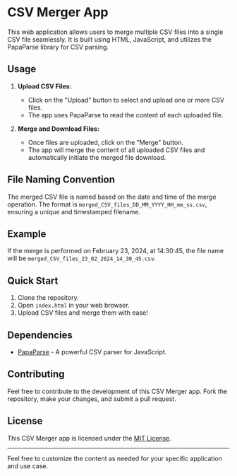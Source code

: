 # CSV Merger App

This web application allows users to merge multiple CSV files into a single CSV file seamlessly. It is built using HTML, JavaScript, and utilizes the PapaParse library for CSV parsing.

## Usage

1. **Upload CSV Files:**

   - Click on the "Upload" button to select and upload one or more CSV files.
   - The app uses PapaParse to read the content of each uploaded file.

2. **Merge and Download Files:**
   - Once files are uploaded, click on the "Merge" button.
   - The app will merge the content of all uploaded CSV files and automatically initiate the merged file download.

## File Naming Convention

The merged CSV file is named based on the date and time of the merge operation. The format is `merged_CSV_files_DD_MM_YYYY_HH_mm_ss.csv`, ensuring a unique and timestamped filename.

## Example

If the merge is performed on February 23, 2024, at 14:30:45, the file name will be `merged_CSV_files_23_02_2024_14_30_45.csv`.

## Quick Start

1. Clone the repository.
2. Open `index.html` in your web browser.
3. Upload CSV files and merge them with ease!

## Dependencies

- [PapaParse](https://www.papaparse.com/) - A powerful CSV parser for JavaScript.

## Contributing

Feel free to contribute to the development of this CSV Merger app. Fork the repository, make your changes, and submit a pull request.

## License

This CSV Merger app is licensed under the [MIT License](LICENSE).

---

Feel free to customize the content as needed for your specific application and use case.
